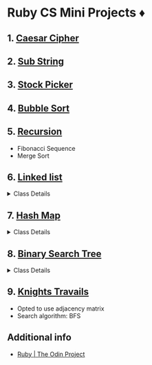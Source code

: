 # Ruby CS Mini Projects ♦️



## 1. [Caesar Cipher](https://github.com/AncientNimbus/mini-ruby-proj/tree/main/caesar-cipher)



## 2. [Sub String](https://github.com/AncientNimbus/mini-ruby-proj/tree/main/sub-strings)



## 3. [Stock Picker](https://github.com/AncientNimbus/mini-ruby-proj/tree/main/stock-picker)



## 4. [Bubble Sort](https://github.com/AncientNimbus/mini-ruby-proj/tree/main/bubble-sort)



## 5. [Recursion](https://github.com/AncientNimbus/mini-ruby-proj/tree/main/recursion)

- Fibonacci Sequence
- Merge Sort

## 6. [Linked list](https://github.com/AncientNimbus/mini-ruby-proj/tree/main/linked-lists)

<details>
  <summary>Class Details</summary>

- `LinkedList::Node` class
- `LinkedList::LinkedList` class

  - `#append(value)`
  - `#prepend(value)`
  - `#size`
  - `#head_node`
  - `#tail_node`
  - `#at(index)`
  - `#pop`
  - `#contains?(value)`
  - `#find(value)`
  - `#to_s`
  - `#insert_at(value, index)`
  - `#remove_at(index)`

</details>

## 7. [Hash Map](https://github.com/AncientNimbus/mini-ruby-proj/tree/main/hash-map)

<details>
  <summary>Class Details</summary>

- `HashMap::HashMap` class

  - `@load_factor` = 0.75
  - `@capacity` = 16
  - `@buckets` = `Array<LinkedList::LinkedList>`
  - `#hash(key, prime_num)`
  - `#set(key, value)`
  - `#get(key)`
  - `#has?(key)`
  - `#remove(key)`
  - `#length`
  - `#clear`
  - `#keys`
  - `#values`
  - `#entries`

</details>

## 8. [Binary Search Tree](https://github.com/AncientNimbus/mini-ruby-proj/tree/main/binary-search-tree)

<details>
  <summary>Class Details</summary>

- `BST::BST` class
- `BST::Node` class

  - `@root`
  - `#build_tree(data)`
  - `#pretty_print(node, prefix, is_left)`
  - `#insert(value)`
  - `#delete(value, node)`
  - `#find(value)`
  - `#level_order(&)`
  - `#inorder(node, &)`
  - `#preorder(node, &)`
  - `#postorder(node, &)`
  - `#height(value)`
  - `#depth(value)`
  - `#balanced?(node)`
  - `#rebalance`

</details>

## 9. [Knights Travails](https://github.com/AncientNimbus/mini-ruby-proj/tree/main/knights-travails)

- Opted to use adjacency matrix
- Search algorithm: BFS

## Additional info

- [Ruby | The Odin Project](https://www.theodinproject.com/paths/full-stack-ruby-on-rails/courses/ruby#a-bit-of-computer-science)
